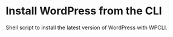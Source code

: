 # Install WordPress from the CLI

Shell script to install the latest version of WordPress with WPCLI.